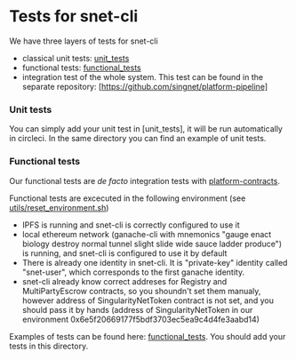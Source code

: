 # Tests for snet-cli

We have three layers of tests for snet-cli 
* classical unit tests: [unit_tests](unit_tests)
* functional tests: [functional_tests](functional_tests)
* integration test of the whole system. This test can be found in the
separate repository: [https://github.com/singnet/platform-pipeline]

### Unit tests

You can simply add your unit test in [unit_tests], it will be run
automatically in circleci. In the same directory you can find an
example of unit tests. 

### Functional tests

Our functional tests are *de facto* integration tests with
[platform-contracts](https://github.com/singnet/platform-contracts). 

Functional tests are excecuted in the following environment (see [utils/reset_environment.sh](utils/reset_environment.sh))

* IPFS is running and snet-cli is correctly configured to use it
* local ethereum network (ganache-cli with mnemonics "gauge enact biology destroy normal tunnel
slight slide wide sauce ladder produce") is running, and snet-cli is
configured to use it by default
* There is already one identity in snet-cli. It is "private-key" identity
called "snet-user", which corresponds to the first ganache identity.
* snet-cli already know correct addreses for Registry and MultiPartyEscrow contracts, so you shoundn't set them manualy, however address of SingularityNetToken contract is not set, and you should pass it by hands (address of SingularityNetToken in our environment  0x6e5f20669177f5bdf3703ec5ea9c4d4fe3aabd14)

Examples of tests can be found here: [functional_tests](functional_tests). You should add your tests in
this directory.
